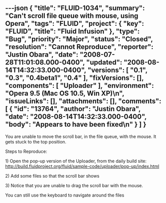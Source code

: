 ---json
{
  "title": "FLUID-1034",
  "summary": "Can't scroll file queue with mouse, using Opera",
  "tags": "FLUID",
  "project": {
    "key": "FLUID",
    "title": "Fluid Infusion"
  },
  "type": "Bug",
  "priority": "Major",
  "status": "Closed",
  "resolution": "Cannot Reproduce",
  "reporter": "Justin Obara",
  "date": "2008-07-28T11:01:08.000-0400",
  "updated": "2008-08-14T14:32:33.000-0400",
  "versions": [
    "0.1",
    "0.3",
    "0.4beta1",
    "0.4"
  ],
  "fixVersions": [],
  "components": [
    "Uploader"
  ],
  "environment": "Opera 9.5 (Mac OS 10.5, Win XP)\n",
  "issueLinks": [],
  "attachments": [],
  "comments": [
    {
      "id": "13764",
      "author": "Justin Obara",
      "date": "2008-08-14T14:32:33.000-0400",
      "body": "Appears to have been fixed\n"
    }
  ]
}
---
You are unable to move the scroll bar, in the file queue, with the mouse. It gets stuck to the top position.

Steps to Reproduce:

1\) Open the pop-up version of the Uploader, from the daily build site:\
<http://build.fluidproject.org/fluid/sample-code/uploader/pop-up/index.html>

2\) Add some files so that the scroll bar shows

3\) Notice that you are unable to drag the scroll bar with the mouse.

You can still use the keyboard to navigate around the files

        